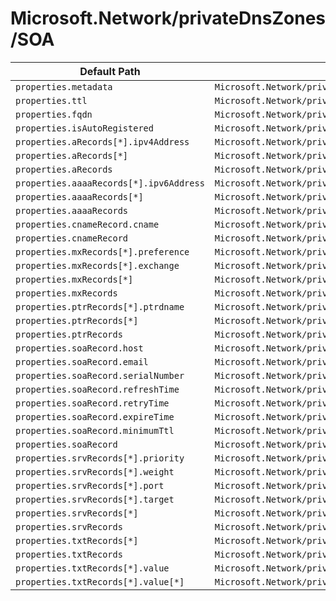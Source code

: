 # Microsoft.Network/privateDnsZones/SOA

| Default Path | Alias |
|---|---|
| `properties.metadata` | `Microsoft.Network/privateDnsZones/SOA/metadata` |
| `properties.ttl` | `Microsoft.Network/privateDnsZones/SOA/ttl` |
| `properties.fqdn` | `Microsoft.Network/privateDnsZones/SOA/fqdn` |
| `properties.isAutoRegistered` | `Microsoft.Network/privateDnsZones/SOA/isAutoRegistered` |
| `properties.aRecords[*].ipv4Address` | `Microsoft.Network/privateDnsZones/SOA/aRecords[*].ipv4Address` |
| `properties.aRecords[*]` | `Microsoft.Network/privateDnsZones/SOA/aRecords[*]` |
| `properties.aRecords` | `Microsoft.Network/privateDnsZones/SOA/aRecords` |
| `properties.aaaaRecords[*].ipv6Address` | `Microsoft.Network/privateDnsZones/SOA/aaaaRecords[*].ipv6Address` |
| `properties.aaaaRecords[*]` | `Microsoft.Network/privateDnsZones/SOA/aaaaRecords[*]` |
| `properties.aaaaRecords` | `Microsoft.Network/privateDnsZones/SOA/aaaaRecords` |
| `properties.cnameRecord.cname` | `Microsoft.Network/privateDnsZones/SOA/cnameRecord.cname` |
| `properties.cnameRecord` | `Microsoft.Network/privateDnsZones/SOA/cnameRecord` |
| `properties.mxRecords[*].preference` | `Microsoft.Network/privateDnsZones/SOA/mxRecords[*].preference` |
| `properties.mxRecords[*].exchange` | `Microsoft.Network/privateDnsZones/SOA/mxRecords[*].exchange` |
| `properties.mxRecords[*]` | `Microsoft.Network/privateDnsZones/SOA/mxRecords[*]` |
| `properties.mxRecords` | `Microsoft.Network/privateDnsZones/SOA/mxRecords` |
| `properties.ptrRecords[*].ptrdname` | `Microsoft.Network/privateDnsZones/SOA/ptrRecords[*].ptrdname` |
| `properties.ptrRecords[*]` | `Microsoft.Network/privateDnsZones/SOA/ptrRecords[*]` |
| `properties.ptrRecords` | `Microsoft.Network/privateDnsZones/SOA/ptrRecords` |
| `properties.soaRecord.host` | `Microsoft.Network/privateDnsZones/SOA/soaRecord.host` |
| `properties.soaRecord.email` | `Microsoft.Network/privateDnsZones/SOA/soaRecord.email` |
| `properties.soaRecord.serialNumber` | `Microsoft.Network/privateDnsZones/SOA/soaRecord.serialNumber` |
| `properties.soaRecord.refreshTime` | `Microsoft.Network/privateDnsZones/SOA/soaRecord.refreshTime` |
| `properties.soaRecord.retryTime` | `Microsoft.Network/privateDnsZones/SOA/soaRecord.retryTime` |
| `properties.soaRecord.expireTime` | `Microsoft.Network/privateDnsZones/SOA/soaRecord.expireTime` |
| `properties.soaRecord.minimumTtl` | `Microsoft.Network/privateDnsZones/SOA/soaRecord.minimumTtl` |
| `properties.soaRecord` | `Microsoft.Network/privateDnsZones/SOA/soaRecord` |
| `properties.srvRecords[*].priority` | `Microsoft.Network/privateDnsZones/SOA/srvRecords[*].priority` |
| `properties.srvRecords[*].weight` | `Microsoft.Network/privateDnsZones/SOA/srvRecords[*].weight` |
| `properties.srvRecords[*].port` | `Microsoft.Network/privateDnsZones/SOA/srvRecords[*].port` |
| `properties.srvRecords[*].target` | `Microsoft.Network/privateDnsZones/SOA/srvRecords[*].target` |
| `properties.srvRecords[*]` | `Microsoft.Network/privateDnsZones/SOA/srvRecords[*]` |
| `properties.srvRecords` | `Microsoft.Network/privateDnsZones/SOA/srvRecords` |
| `properties.txtRecords[*]` | `Microsoft.Network/privateDnsZones/SOA/txtRecords[*]` |
| `properties.txtRecords` | `Microsoft.Network/privateDnsZones/SOA/txtRecords` |
| `properties.txtRecords[*].value` | `Microsoft.Network/privateDnsZones/SOA/txtRecords[*].value` |
| `properties.txtRecords[*].value[*]` | `Microsoft.Network/privateDnsZones/SOA/txtRecords[*].value[*]` |

